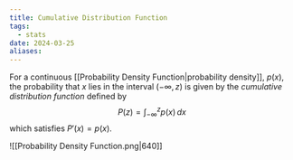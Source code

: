 ```yaml
---
title: Cumulative Distribution Function
tags:
  - stats
date: 2024-03-25
aliases:
---
```

For a continuous [[Probability Density Function|probability density]], $p(x)$, the probability that $x$ lies in the interval $(-\infty, z)$ is given by the *cumulative distribution function* defined by
$$
P(z)=\int_{-\infty}^{z} p(x) \, dx 
$$
which satisfies $P'(x)=p(x)$.

![[Probability Density Function.png|640]]